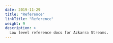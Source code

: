 ```yaml
---
date: 2019-11-29
title: "Reference"
linkTitle: "Reference"
weight: 9
description: >
  Low level reference docs for Azkarra Streams.
---
```

